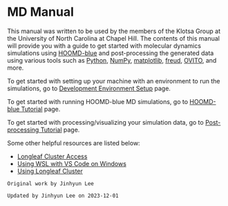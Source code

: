 # MD Manual

This manual was written to be used by the members of the Klotsa Group at the University of North Carolina at Chapel Hill. The contents of this manual will provide you with a guide to get started with molecular dynamics simulations using [HOOMD-blue](https://glotzerlab.engin.umich.edu/hoomd-blue/) and post-processing the generated data using various tools such as [Python](https://www.python.org/), [NumPy](https://numpy.org/), [matplotlib](https://matplotlib.org/), [freud](https://freud.readthedocs.io/en/latest/), [OVITO](https://www.ovito.org/), and more.

To get started with setting up your machine with an environment to run the simulations, go to [Development Environment Setup](dev_env_setup/dev_env_setup_main.md) page.

To get started with running HOOMD-blue MD simulations, go to [HOOMD-blue Tutorial](hoomd_tutorial/hoomd_tutorial_main.md) page.

To get started with processing/visualizing your simulation data, go to [Post-processing Tutorial](post_proc/post_proc_main.md) page.

Some other helpful resources are listed below:

- [Longleaf Cluster Access](misc_guides/setting_up_supercomputer_account.md)
- [Using WSL with VS Code on Windows](misc_guides/setting_up_Windows_with_VSCode.md)
- [Using Longleaf Cluster](misc_guides/using_longleaf.md)

`Original work by Jinhyun Lee`

`Updated by Jinhyun Lee on 2023-12-01`
